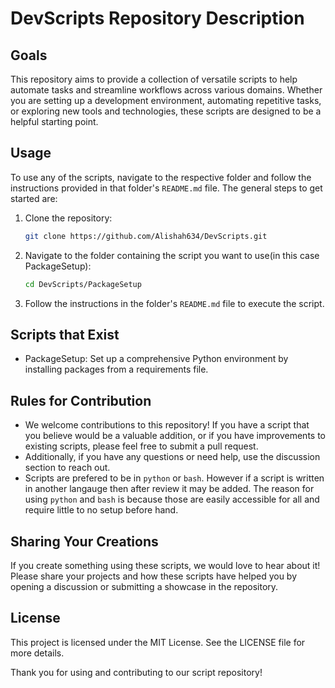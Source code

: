 # DevScripts Repository Description

## Goals
This repository aims to provide a collection of versatile scripts to help automate tasks and streamline workflows across various domains. Whether you are setting up a development environment, automating repetitive tasks, or exploring new tools and technologies, these scripts are designed to be a helpful starting point.

## Usage
To use any of the scripts, navigate to the respective folder and follow the instructions provided in that folder's `README.md` file. The general steps to get started are:

1. Clone the repository:
    ```sh
    git clone https://github.com/Alishah634/DevScripts.git
    ```

2. Navigate to the folder containing the script you want to use(in this case PackageSetup):
    ```sh
    cd DevScripts/PackageSetup
    ```

3. Follow the instructions in the folder's `README.md` file to execute the script.

## Scripts that Exist
- PackageSetup: Set up a comprehensive Python environment by installing packages from a requirements file.

## Rules for Contribution
- We welcome contributions to this repository! If you have a script that you believe would be a valuable addition, or if you have improvements to existing scripts, please feel free to submit a pull request. 
- Additionally, if you have any questions or need help, use the discussion section to reach out. 
- Scripts are prefered to be in ``python`` or ``bash``. However if a script is written in another langauge then after review it may be added. The reason for using ``python`` and ``bash`` is because those are easily accessible for all and require little to no setup before hand.

   
## Sharing Your Creations
If you create something using these scripts, we would love to hear about it! Please share your projects and how these scripts have helped you by opening a discussion or submitting a showcase in the repository.

## License
This project is licensed under the MIT License. See the LICENSE file for more details.

Thank you for using and contributing to our script repository!
